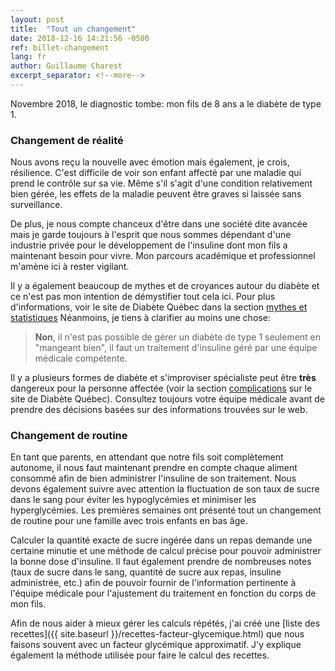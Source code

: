 ```yaml
---
layout: post
title:  "Tout un changement"
date: 2018-12-16 14:21:56 -0500
ref: billet-changement
lang: fr
author: Guillaume Charest
excerpt_separator: <!--more-->
---
```

Novembre 2018, le diagnostic tombe: mon fils de 8 ans a le diabète de type 1.
<!--more-->

### Changement de réalité

Nous avons reçu la nouvelle avec émotion mais également, je crois, résilience. C'est difficile de voir son enfant affecté par une maladie qui prend le contrôle sur sa vie. Même s'il s'agit d'une condition relativement bien gérée, les effets de la maladie peuvent être graves si laissée sans surveillance.

De plus, je nous compte chanceux d'être dans une société dite avancée mais je garde toujours à l'esprit que nous sommes dépendant d'une industrie privée pour le développement de l'insuline dont mon fils a maintenant besoin pour vivre. Mon parcours académique et professionnel m'amène ici à rester vigilant.

Il y a également beaucoup de mythes et de croyances autour du diabète et ce n'est pas mon intention de démystifier tout cela ici. Pour plus d'informations, voir le site de Diabète Québec dans la section [mythes et statistiques](https://www.diabete.qc.ca/fr/comprendre-le-diabete/tout-sur-le-diabete/mythes-et-statistiques) Néanmoins, je tiens à clarifier au moins une chose:

> **Non**, il n'est pas possible de gérer un diabète de type 1 seulement en "mangeant bien", il faut un traitement d'insuline géré par une équipe médicale compétente.

Il y a plusieurs formes de diabète et s'improviser spécialiste peut être **très** dangereux pour la personne affectée (voir la section [complications](https://www.diabete.qc.ca/fr/comprendre-le-diabete/tout-sur-le-diabete/complications) sur le site de Diabète Québec). Consultez toujours votre équipe médicale avant de prendre des décisions basées sur des informations trouvées sur le web.

### Changement de routine

En tant que parents, en attendant que notre fils soit complètement autonome, il nous faut maintenant prendre en compte chaque aliment consommé afin de bien administrer l'insuline de son traitement. Nous devons également suivre avec attention la fluctuation de son taux de sucre dans le sang pour éviter les hypoglycémies et minimiser les hyperglycémies. Les premières semaines ont présenté tout un changement de routine pour une famille avec trois enfants en bas âge.

Calculer la quantité exacte de sucre ingérée dans un repas demande une certaine minutie et une méthode de calcul précise pour pouvoir administrer la bonne dose d'insuline. Il faut également prendre de nombreuses notes (taux de sucre dans le sang, quantité de sucre aux repas, insuline administrée, etc.) afin de pouvoir fournir de l'information pertinente à l'équipe médicale pour l'ajustement du traitement en fonction du corps de mon fils.

Afin de nous aider à mieux gérer les calculs répétés, j'ai créé une [liste des recettes]({{ site.baseurl }}/recettes-facteur-glycemique.html) que nous faisons souvent avec un facteur glycémique approximatif. J'y explique également la méthode utilisée pour faire le calcul des recettes.
